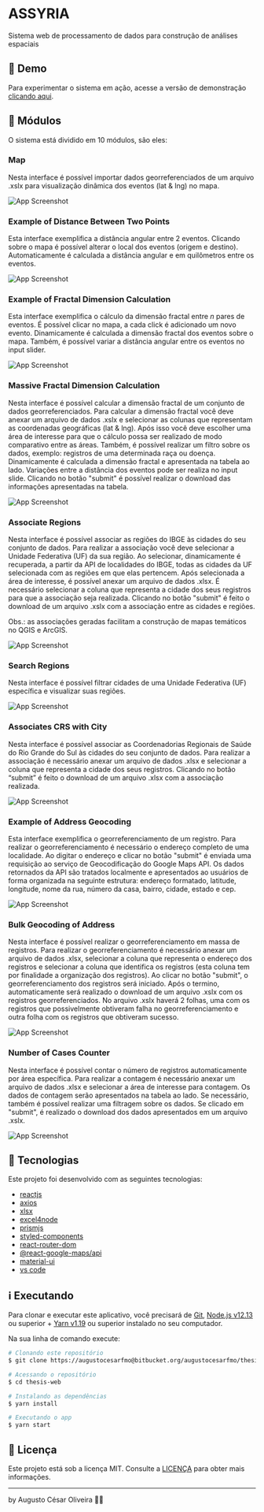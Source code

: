 # ASSYRIA

Sistema web de processamento de dados para construção de análises espaciais

## 👀 Demo

Para experimentar o sistema em ação, acesse a versão de demonstração [clicando aqui](https://spatialworkspace.netlify.app/).

## 📌 Módulos

O sistema está dividido em 10 módulos, são eles:

### Map

Nesta interface é possível importar dados georreferenciados de um arquivo .xslx para visualização dinâmica dos eventos (lat & lng) no mapa.

![App Screenshot](https://i.imgur.com/j6Xqh8J.png)

### Example of Distance Between Two Points

Esta interface exemplifica a distância angular entre 2 eventos. Clicando sobre o mapa é possível alterar o local dos eventos (origem e destino). Automaticamente é calculada a distância angular e em quilômetros entre os eventos.

![App Screenshot](https://i.imgur.com/5qwDpfk.png)

### Example of Fractal Dimension Calculation

Esta interface exemplifica o cálculo da dimensão fractal entre _n_ pares de eventos. É possível clicar no mapa, a cada click é adicionado um novo evento. Dinamicamente é calculada a dimensão fractal dos eventos sobre o mapa. Também, é possível variar a distância angular entre os eventos no input slider.

![App Screenshot](https://i.imgur.com/L31Q0LT.png)

### Massive Fractal Dimension Calculation

Nesta interface é possível calcular a dimensão fractal de um conjunto de dados georreferenciados. Para calcular a dimensão fractal você deve anexar um arquivo de dados .xslx e selecionar as colunas que representam as coordenadas geográficas (lat & lng). Após isso você deve escolher uma área de interesse para que o cálculo possa ser realizado de modo comparativo entre as áreas. Também, é possível realizar um filtro sobre os dados, exemplo: registros de uma determinada raça ou doença. Dinamicamente é calculada a dimensão fractal e apresentada na tabela ao lado. Variações entre a distância dos eventos pode ser realiza no input slide. Clicando no botão "submit" é possível realizar o download das informações apresentadas na tabela.

![App Screenshot](https://i.imgur.com/eMeRtPl.png)

### Associate Regions

Nesta interface é possível associar as regiões do IBGE às cidades do seu conjunto de dados. Para realizar a associação você deve selecionar a Unidade Federativa (UF) da sua região. Ao selecionar, dinamicamente é recuperada, a partir da API de localidades do IBGE, todas as cidades da UF selecionada com as regiões em que elas pertencem. Após selecionada a área de interesse, é possível anexar um arquivo de dados .xlsx. É necessário selecionar a coluna que representa a cidade dos seus registros para que a associação seja realizada. Clicando no botão "submit" é feito o download de um arquivo .xslx com a associação entre as cidades e regiões.

Obs.: as associações geradas facilitam a construção de mapas temáticos no QGIS e ArcGIS.

![App Screenshot](https://i.imgur.com/Jnlho7u.png)

### Search Regions

Nesta interface é possível filtrar cidades de uma Unidade Federativa (UF) específica e visualizar suas regiões.

![App Screenshot](https://i.imgur.com/88z121J.png)

### Associates CRS with City

Nesta interface é possível associar as Coordenadorias Regionais de Saúde do Rio Grande do Sul às cidades do seu conjunto de dados. Para realizar a associação é necessário anexar um arquivo de dados .xlsx e selecionar a coluna que representa a cidade dos seus registros. Clicando no botão “submit” é feito o download de um arquivo .xlsx com a associação realizada.

![App Screenshot](https://i.imgur.com/A7jxsID.png)

### Example of Address Geocoding

Esta interface exemplifica o georreferenciamento de um registro. Para realizar o georreferenciamento é necessário o endereço completo de uma localidade. Ao digitar o endereço e clicar no botão "submit" é enviada uma requisição ao serviço de Geocodificação do Google Maps API. Os dados retornados da API são tratados localmente e apresentados ao usuários de forma organizada na seguinte estrutura: endereço formatado, latitude, longitude, nome da rua, número da casa, bairro, cidade, estado e cep.

![App Screenshot](https://i.imgur.com/vimWSSB.png)

### Bulk Geocoding of Address

Nesta interface é possível realizar o georreferenciamento em massa de registros. Para realizar o georreferenciamento é necessário anexar um arquivo de dados .xlsx, selecionar a coluna que representa o endereço dos registros e selecionar a coluna que identifica os registros (esta coluna tem por finalidade a organização dos registros). Ao clicar no botão "submit", o georreferenciamento dos registros será iniciado. Após o termino, automaticamente será realizado o download de um arquivo .xslx com os registros georreferenciados. No arquivo .xslx haverá 2 folhas, uma com os registros que possivelmente obtiveram falha no georreferenciamento e outra folha com os registros que obtiveram sucesso.

![App Screenshot](https://i.imgur.com/yfuK63A.png)

### Number of Cases Counter

Nesta interface é possível contar o número de registros automaticamente por área específica. Para realizar a contagem é necessário anexar um arquivo de dados .xlsx e selecionar a área de interesse para contagem. Os dados de contagem serão apresentados na tabela ao lado. Se necessário, também é possível realizar uma filtragem sobre os dados. Se clicado em "submit", é realizado o download dos dados apresentados em um arquivo .xslx.

![App Screenshot](https://i.imgur.com/C5zXRnR.png)

## 🚀 Tecnologias

Este projeto foi desenvolvido com as seguintes tecnologias:

- [reactjs](https://reactjs.org)
- [axios](https://github.com/axios/axios)
- [xlsx](https://www.npmjs.com/package/xlsx)
- [excel4node](https://www.npmjs.com/package/excel4node)
- [prismjs](https://prismjs.com/)
- [styled-components](https://styled-components.com)
- [react-router-dom](https://reactrouter.com/web/guides/quick-start)
- [@react-google-maps/api](https://react-google-maps-api-docs.netlify.app/)
- [material-ui](https://material-ui.com/)
- [vs code][vc]

## ℹ️ Executando

Para clonar e executar este aplicativo, você precisará de [Git](https://git-scm.com), [Node.js v12.13][nodejs] ou superior + [Yarn v1.19][yarn] ou superior instalado no seu computador.

Na sua linha de comando execute:

```bash
# Clonando este repositório
$ git clone https://augustocesarfmo@bitbucket.org/augustocesarfmo/thesis-web.git

# Acessando o repositório
$ cd thesis-web

# Instalando as dependências
$ yarn install

# Executando o app
$ yarn start
```

## 📝 Licença

Este projeto está sob a licença MIT. Consulte a [LICENÇA](https://github.com/fradeneto/devradar-mobile/blob/master/LICENSE) para obter mais informações.

---

by Augusto César Oliveira 👐🏼

[nodejs]: https://nodejs.org/
[yarn]: https://yarnpkg.com/
[vc]: https://code.visualstudio.com/
